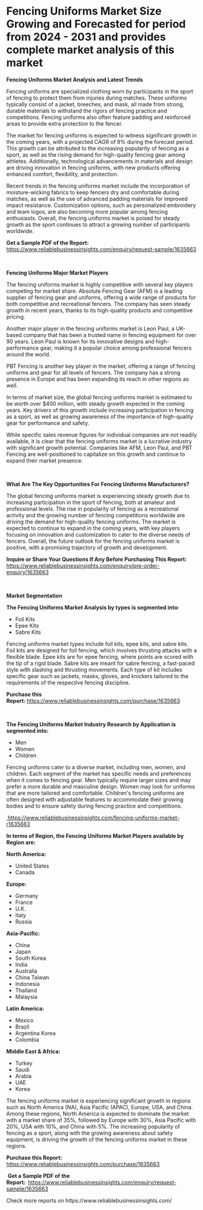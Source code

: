 <p><h1>Fencing Uniforms Market Size Growing and Forecasted for period from 2024 - 2031 and provides complete market analysis of this market</h1></p><p><strong>Fencing Uniforms Market Analysis and Latest Trends</strong></p>
<p><p>Fencing uniforms are specialized clothing worn by participants in the sport of fencing to protect them from injuries during matches. These uniforms typically consist of a jacket, breeches, and mask, all made from strong, durable materials to withstand the rigors of fencing practice and competitions. Fencing uniforms also often feature padding and reinforced areas to provide extra protection to the fencer.</p><p>The market for fencing uniforms is expected to witness significant growth in the coming years, with a projected CAGR of 9% during the forecast period. This growth can be attributed to the increasing popularity of fencing as a sport, as well as the rising demand for high-quality fencing gear among athletes. Additionally, technological advancements in materials and design are driving innovation in fencing uniforms, with new products offering enhanced comfort, flexibility, and protection.</p><p>Recent trends in the fencing uniforms market include the incorporation of moisture-wicking fabrics to keep fencers dry and comfortable during matches, as well as the use of advanced padding materials for improved impact resistance. Customization options, such as personalized embroidery and team logos, are also becoming more popular among fencing enthusiasts. Overall, the fencing uniforms market is poised for steady growth as the sport continues to attract a growing number of participants worldwide.</p></p>
<p><strong>Get a Sample PDF of the Report:&nbsp;</strong> <a href="https://www.reliablebusinessinsights.com/enquiry/request-sample/1635663">https://www.reliablebusinessinsights.com/enquiry/request-sample/1635663</a></p>
<p>&nbsp;</p>
<p><strong>Fencing Uniforms Major Market Players</strong></p>
<p><p>The fencing uniforms market is highly competitive with several key players competing for market share. Absolute Fencing Gear (AFM) is a leading supplier of fencing gear and uniforms, offering a wide range of products for both competitive and recreational fencers. The company has seen steady growth in recent years, thanks to its high-quality products and competitive pricing.</p><p>Another major player in the fencing uniforms market is Leon Paul, a UK-based company that has been a trusted name in fencing equipment for over 90 years. Leon Paul is known for its innovative designs and high-performance gear, making it a popular choice among professional fencers around the world.</p><p>PBT Fencing is another key player in the market, offering a range of fencing uniforms and gear for all levels of fencers. The company has a strong presence in Europe and has been expanding its reach in other regions as well.</p><p>In terms of market size, the global fencing uniforms market is estimated to be worth over $400 million, with steady growth expected in the coming years. Key drivers of this growth include increasing participation in fencing as a sport, as well as growing awareness of the importance of high-quality gear for performance and safety.</p><p>While specific sales revenue figures for individual companies are not readily available, it is clear that the fencing uniforms market is a lucrative industry with significant growth potential. Companies like AFM, Leon Paul, and PBT Fencing are well-positioned to capitalize on this growth and continue to expand their market presence.</p></p>
<p>&nbsp;</p>
<p><strong>What Are The Key Opportunities For Fencing Uniforms Manufacturers?</strong></p>
<p><p>The global fencing uniforms market is experiencing steady growth due to increasing participation in the sport of fencing, both at amateur and professional levels. The rise in popularity of fencing as a recreational activity and the growing number of fencing competitions worldwide are driving the demand for high-quality fencing uniforms. The market is expected to continue to expand in the coming years, with key players focusing on innovation and customization to cater to the diverse needs of fencers. Overall, the future outlook for the fencing uniforms market is positive, with a promising trajectory of growth and development.</p></p>
<p><strong>Inquire or Share Your Questions If Any Before Purchasing This Report:</strong> <a href="https://www.reliablebusinessinsights.com/enquiry/pre-order-enquiry/1635663">https://www.reliablebusinessinsights.com/enquiry/pre-order-enquiry/1635663</a></p>
<p>&nbsp;</p>
<p><strong>Market Segmentation</strong></p>
<p><strong>The Fencing Uniforms Market Analysis by types is segmented into:</strong></p>
<p><ul><li>Foil Kits</li><li>Epee Kits</li><li>Sabre Kits</li></ul></p>
<p><p>Fencing uniforms market types include foil kits, epee kits, and sabre kits. Foil kits are designed for foil fencing, which involves thrusting attacks with a flexible blade. Epee kits are for epee fencing, where points are scored with the tip of a rigid blade. Sabre kits are meant for sabre fencing, a fast-paced style with slashing and thrusting movements. Each type of kit includes specific gear such as jackets, masks, gloves, and knickers tailored to the requirements of the respective fencing discipline.</p></p>
<p><strong>Purchase this Report:&nbsp;</strong><a href="https://www.reliablebusinessinsights.com/purchase/1635663">https://www.reliablebusinessinsights.com/purchase/1635663</a></p>
<p>&nbsp;</p>
<p><strong>The Fencing Uniforms Market Industry Research by Application is segmented into:</strong></p>
<p><ul><li>Men</li><li>Women</li><li>Children</li></ul></p>
<p><p>Fencing uniforms cater to a diverse market, including men, women, and children. Each segment of the market has specific needs and preferences when it comes to fencing gear. Men typically require larger sizes and may prefer a more durable and masculine design. Women may look for uniforms that are more tailored and comfortable. Children's fencing uniforms are often designed with adjustable features to accommodate their growing bodies and to ensure safety during fencing practice and competitions.</p></p>
<p><a href="https://www.reliablebusinessinsights.com/fencing-uniforms-market-r1635663">&nbsp;https://www.reliablebusinessinsights.com/fencing-uniforms-market-r1635663</a></p>
<p><strong>In terms of Region, the Fencing Uniforms Market Players available by Region are:</strong></p>
<p>
    <p> <strong> North America: </strong>
        <ul>
            <li>United States</li>
            <li>Canada</li>
        </ul>
        </p> 
    <p> <strong> Europe: </strong>
        <ul>
            <li>Germany</li>
            <li>France</li>
            <li>U.K.</li>
            <li>Italy</li>
            <li>Russia</li>
        </ul>
        </p> 
    <p> <strong> Asia-Pacific: </strong>
        <ul>
            <li>China</li>
            <li>Japan</li>
            <li>South Korea</li>
            <li>India</li>
            <li>Australia</li>
            <li>China Taiwan</li>
            <li>Indonesia</li>
            <li>Thailand</li>
            <li>Malaysia</li>
        </ul>
        </p> 
    <p> <strong> Latin America: </strong>
        <ul>
            <li>Mexico</li>
            <li>Brazil</li>
            <li>Argentina Korea</li>
            <li>Colombia</li>
        </ul>
        </p> 
    <p> <strong> Middle East & Africa: </strong>
        <ul>
            <li>Turkey</li>
            <li>Saudi</li>
            <li>Arabia</li>
            <li>UAE</li>
            <li>Korea</li>
        </ul>
    </p>
    </p>
<p><p>The fencing uniforms market is experiencing significant growth in regions such as North America (NA), Asia Pacific (APAC), Europe, USA, and China. Among these regions, North America is expected to dominate the market with a market share of 35%, followed by Europe with 30%, Asia Pacific with 20%, USA with 10%, and China with 5%. The increasing popularity of fencing as a sport, along with the growing awareness about safety equipment, is driving the growth of the fencing uniforms market in these regions.</p></p>
<p><strong>Purchase this Report: </strong><a href="https://www.reliablebusinessinsights.com/purchase/1635663">https://www.reliablebusinessinsights.com/purchase/1635663</a></p>
<p>&nbsp;<strong>Get a Sample PDF of the Report:&nbsp;&nbsp;</strong><a href="https://www.reliablebusinessinsights.com/enquiry/request-sample/1635663">https://www.reliablebusinessinsights.com/enquiry/request-sample/1635663</a></p>
<p><strong></strong></p>
<p>Check more reports on https://www.reliablebusinessinsights.com/</p>